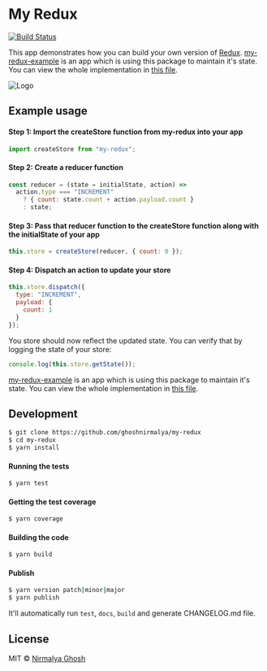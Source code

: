 # My Redux

[![Build Status](https://travis-ci.org/ghoshnirmalya/building-redux-from-scratch.svg?branch=master)](https://travis-ci.org/ghoshnirmalya/building-redux-from-scratch)

This app demonstrates how you can build your own version of [Redux](https://redux.js.org/). [my-redux-example](https://github.com/ghoshnirmalya/my-redux-example) is an app which is using this package to maintain it's state. You can view the whole implementation in [this file](https://github.com/ghoshnirmalya/my-redux-example/blob/master/src/App.js).

<img src="https://user-images.githubusercontent.com/6391763/47852563-34af3a80-de02-11e8-8ecc-acbc20ca8c4f.png" alt="Logo">

## Example usage

#### Step 1: Import the createStore function from my-redux into your app

```js
import createStore from "my-redux";
```

#### Step 2: Create a reducer function

```js
const reducer = (state = initialState, action) =>
  action.type === "INCREMENT"
    ? { count: state.count + action.payload.count }
    : state;
```

#### Step 3: Pass that reducer function to the createStore function along with the initialState of your app

```js
this.store = createStore(reducer, { count: 0 });
```

#### Step 4: Dispatch an action to update your store

```js
this.store.dispatch({
  type: "INCREMENT",
  payload: {
    count: 1
  }
});
```

You store should now reflect the updated state. You can verify that by logging the state of your store:

```js
console.log(this.store.getState());
```

[my-redux-example](https://github.com/ghoshnirmalya/my-redux-example) is an app which is using this package to maintain it's state. You can view the whole implementation in [this file](https://github.com/ghoshnirmalya/my-redux-example/blob/master/src/App.js).

## Development

```sh
$ git clone https://github.com/ghoshnirmalya/my-redux
$ cd my-redux
$ yarn install
```

#### Running the tests

```sh
$ yarn test
```

#### Getting the test coverage

```sh
$ yarn coverage
```

#### Building the code

```sh
$ yarn build
```

#### Publish

```sh
$ yarn version patch|minor|major
$ yarn publish
```

It'll automatically run `test`, `docs`, `build` and generate CHANGELOG.md file.

## License

MIT © [Nirmalya Ghosh](https://github.com/ghoshnirmalya)
